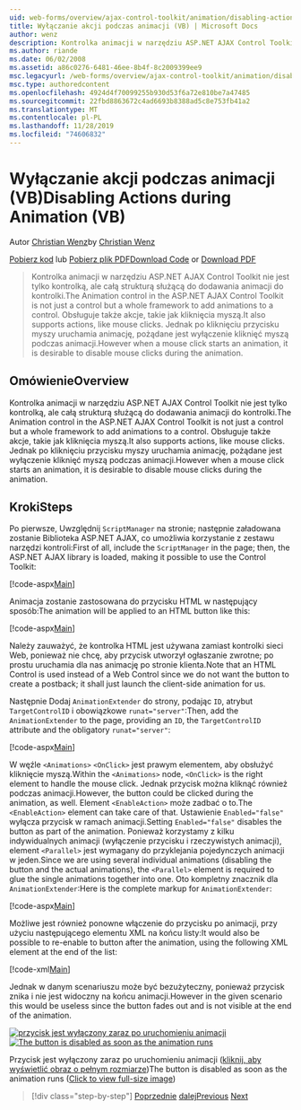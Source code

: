 ```yaml
---
uid: web-forms/overview/ajax-control-toolkit/animation/disabling-actions-during-animation-vb
title: Wyłączanie akcji podczas animacji (VB) | Microsoft Docs
author: wenz
description: Kontrolka animacji w narzędziu ASP.NET AJAX Control Toolkit nie jest tylko kontrolką, ale całą strukturą służącą do dodawania animacji do kontrolki. Obsługuje również akcję...
ms.author: riande
ms.date: 06/02/2008
ms.assetid: a86c0276-6481-46ee-8b4f-8c2009399ee9
msc.legacyurl: /web-forms/overview/ajax-control-toolkit/animation/disabling-actions-during-animation-vb
msc.type: authoredcontent
ms.openlocfilehash: 4924d4f70099255b930d53f6a72e810be7a47485
ms.sourcegitcommit: 22fbd8863672c4ad6693b8388ad5c8e753fb41a2
ms.translationtype: MT
ms.contentlocale: pl-PL
ms.lasthandoff: 11/28/2019
ms.locfileid: "74606832"
---
```

# <a name="disabling-actions-during-animation-vb"></a><span data-ttu-id="50f40-104">Wyłączanie akcji podczas animacji (VB)</span><span class="sxs-lookup"><span data-stu-id="50f40-104">Disabling Actions during Animation (VB)</span></span>

<span data-ttu-id="50f40-105">Autor [Christian Wenz](https://github.com/wenz)</span><span class="sxs-lookup"><span data-stu-id="50f40-105">by [Christian Wenz](https://github.com/wenz)</span></span>

<span data-ttu-id="50f40-106">[Pobierz kod](https://download.microsoft.com/download/f/9/a/f9a26acd-8df4-4484-8a18-199e4598f411/Animation7.vb.zip) lub [Pobierz plik PDF](https://download.microsoft.com/download/6/7/1/6718d452-ff89-4d3f-a90e-c74ec2d636a3/animation7VB.pdf)</span><span class="sxs-lookup"><span data-stu-id="50f40-106">[Download Code](https://download.microsoft.com/download/f/9/a/f9a26acd-8df4-4484-8a18-199e4598f411/Animation7.vb.zip) or [Download PDF](https://download.microsoft.com/download/6/7/1/6718d452-ff89-4d3f-a90e-c74ec2d636a3/animation7VB.pdf)</span></span>

> <span data-ttu-id="50f40-107">Kontrolka animacji w narzędziu ASP.NET AJAX Control Toolkit nie jest tylko kontrolką, ale całą strukturą służącą do dodawania animacji do kontrolki.</span><span class="sxs-lookup"><span data-stu-id="50f40-107">The Animation control in the ASP.NET AJAX Control Toolkit is not just a control but a whole framework to add animations to a control.</span></span> <span data-ttu-id="50f40-108">Obsługuje także akcje, takie jak kliknięcia myszą.</span><span class="sxs-lookup"><span data-stu-id="50f40-108">It also supports actions, like mouse clicks.</span></span> <span data-ttu-id="50f40-109">Jednak po kliknięciu przycisku myszy uruchamia animację, pożądane jest wyłączenie kliknięć myszą podczas animacji.</span><span class="sxs-lookup"><span data-stu-id="50f40-109">However when a mouse click starts an animation, it is desirable to disable mouse clicks during the animation.</span></span>

## <a name="overview"></a><span data-ttu-id="50f40-110">Omówienie</span><span class="sxs-lookup"><span data-stu-id="50f40-110">Overview</span></span>

<span data-ttu-id="50f40-111">Kontrolka animacji w narzędziu ASP.NET AJAX Control Toolkit nie jest tylko kontrolką, ale całą strukturą służącą do dodawania animacji do kontrolki.</span><span class="sxs-lookup"><span data-stu-id="50f40-111">The Animation control in the ASP.NET AJAX Control Toolkit is not just a control but a whole framework to add animations to a control.</span></span> <span data-ttu-id="50f40-112">Obsługuje także akcje, takie jak kliknięcia myszą.</span><span class="sxs-lookup"><span data-stu-id="50f40-112">It also supports actions, like mouse clicks.</span></span> <span data-ttu-id="50f40-113">Jednak po kliknięciu przycisku myszy uruchamia animację, pożądane jest wyłączenie kliknięć myszą podczas animacji.</span><span class="sxs-lookup"><span data-stu-id="50f40-113">However when a mouse click starts an animation, it is desirable to disable mouse clicks during the animation.</span></span>

## <a name="steps"></a><span data-ttu-id="50f40-114">Kroki</span><span class="sxs-lookup"><span data-stu-id="50f40-114">Steps</span></span>

<span data-ttu-id="50f40-115">Po pierwsze, Uwzględnij `ScriptManager` na stronie; następnie załadowana zostanie Biblioteka ASP.NET AJAX, co umożliwia korzystanie z zestawu narzędzi kontroli:</span><span class="sxs-lookup"><span data-stu-id="50f40-115">First of all, include the `ScriptManager` in the page; then, the ASP.NET AJAX library is loaded, making it possible to use the Control Toolkit:</span></span>

[!code-aspx[Main](disabling-actions-during-animation-vb/samples/sample1.aspx)]

<span data-ttu-id="50f40-116">Animacja zostanie zastosowana do przycisku HTML w następujący sposób:</span><span class="sxs-lookup"><span data-stu-id="50f40-116">The animation will be applied to an HTML button like this:</span></span>

[!code-aspx[Main](disabling-actions-during-animation-vb/samples/sample2.aspx)]

<span data-ttu-id="50f40-117">Należy zauważyć, że kontrolka HTML jest używana zamiast kontrolki sieci Web, ponieważ nie chcę, aby przycisk utworzył ogłaszanie zwrotne; po prostu uruchamia dla nas animację po stronie klienta.</span><span class="sxs-lookup"><span data-stu-id="50f40-117">Note that an HTML Control is used instead of a Web Control since we do not want the button to create a postback; it shall just launch the client-side animation for us.</span></span>

<span data-ttu-id="50f40-118">Następnie Dodaj `AnimationExtender` do strony, podając `ID`, atrybut `TargetControlID` i obowiązkowe `runat="server"`:</span><span class="sxs-lookup"><span data-stu-id="50f40-118">Then, add the `AnimationExtender` to the page, providing an `ID`, the `TargetControlID` attribute and the obligatory `runat="server"`:</span></span>

[!code-aspx[Main](disabling-actions-during-animation-vb/samples/sample3.aspx)]

<span data-ttu-id="50f40-119">W węźle `<Animations>` `<OnClick>` jest prawym elementem, aby obsłużyć kliknięcie myszą.</span><span class="sxs-lookup"><span data-stu-id="50f40-119">Within the `<Animations>` node, `<OnClick>` is the right element to handle the mouse click.</span></span> <span data-ttu-id="50f40-120">Jednak przycisk można kliknąć również podczas animacji.</span><span class="sxs-lookup"><span data-stu-id="50f40-120">However, the button could be clicked during the animation, as well.</span></span> <span data-ttu-id="50f40-121">Element `<EnableAction>` może zadbać o to.</span><span class="sxs-lookup"><span data-stu-id="50f40-121">The `<EnableAction>` element can take care of that.</span></span> <span data-ttu-id="50f40-122">Ustawienie `Enabled="false"` wyłącza przycisk w ramach animacji.</span><span class="sxs-lookup"><span data-stu-id="50f40-122">Setting `Enabled="false"` disables the button as part of the animation.</span></span> <span data-ttu-id="50f40-123">Ponieważ korzystamy z kilku indywidualnych animacji (wyłączenie przycisku i rzeczywistych animacji), element `<Parallel>` jest wymagany do przyklejania pojedynczych animacji w jeden.</span><span class="sxs-lookup"><span data-stu-id="50f40-123">Since we are using several individual animations (disabling the button and the actual animations), the `<Parallel>` element is required to glue the single animations together into one.</span></span> <span data-ttu-id="50f40-124">Oto kompletny znacznik dla `AnimationExtender`:</span><span class="sxs-lookup"><span data-stu-id="50f40-124">Here is the complete markup for `AnimationExtender`:</span></span>

[!code-aspx[Main](disabling-actions-during-animation-vb/samples/sample4.aspx)]

<span data-ttu-id="50f40-125">Możliwe jest również ponowne włączenie do przycisku po animacji, przy użyciu następującego elementu XML na końcu listy:</span><span class="sxs-lookup"><span data-stu-id="50f40-125">It would also be possible to re-enable to button after the animation, using the following XML element at the end of the list:</span></span>

[!code-xml[Main](disabling-actions-during-animation-vb/samples/sample5.xml)]

<span data-ttu-id="50f40-126">Jednak w danym scenariuszu może być bezużyteczny, ponieważ przycisk znika i nie jest widoczny na końcu animacji.</span><span class="sxs-lookup"><span data-stu-id="50f40-126">However in the given scenario this would be useless since the button fades out and is not visible at the end of the animation.</span></span>

<span data-ttu-id="50f40-127">[![przycisk jest wyłączony zaraz po uruchomieniu animacji](disabling-actions-during-animation-vb/_static/image2.png)](disabling-actions-during-animation-vb/_static/image1.png)</span><span class="sxs-lookup"><span data-stu-id="50f40-127">[![The button is disabled as soon as the animation runs](disabling-actions-during-animation-vb/_static/image2.png)](disabling-actions-during-animation-vb/_static/image1.png)</span></span>

<span data-ttu-id="50f40-128">Przycisk jest wyłączony zaraz po uruchomieniu animacji ([kliknij, aby wyświetlić obraz o pełnym rozmiarze](disabling-actions-during-animation-vb/_static/image3.png))</span><span class="sxs-lookup"><span data-stu-id="50f40-128">The button is disabled as soon as the animation runs ([Click to view full-size image](disabling-actions-during-animation-vb/_static/image3.png))</span></span>

> [!div class="step-by-step"]
> <span data-ttu-id="50f40-129">[Poprzednie](animating-in-response-to-user-interaction-vb.md)
> [dalej](triggering-an-animation-in-another-control-vb.md)</span><span class="sxs-lookup"><span data-stu-id="50f40-129">[Previous](animating-in-response-to-user-interaction-vb.md)
[Next](triggering-an-animation-in-another-control-vb.md)</span></span>
